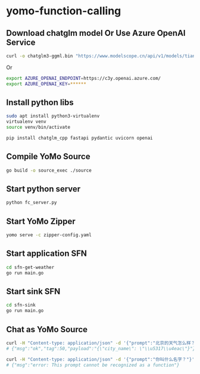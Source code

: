 # yomo-function-calling

## Download chatglm model Or Use Azure OpenAI Service

```sh
curl -o chatglm3-ggml.bin "https://www.modelscope.cn/api/v1/models/tiansz/chatglm3-6b-ggml/repo?Revision=master&FilePath=chatglm3-ggml.bin"
```

Or

```sh
export AZURE_OPENAI_ENDPOINT=https://c3y.openai.azure.com/
export AZURE_OPENAI_KEY=******
```

## Install python libs

```sh
sudo apt install python3-virtualenv
virtualenv venv
source venv/bin/activate

pip install chatglm_cpp fastapi pydantic uvicorn openai
```

## Compile YoMo Source

```sh
go build -o source_exec ./source
```

## Start python server

```sh
python fc_server.py
```

## Start YoMo Zipper

```sh
yomo serve -c zipper-config.yaml
```

## Start application SFN

```sh
cd sfn-get-weather
go run main.go
```

## Start sink SFN

```sh
cd sfn-sink
go run main.go
```

## Chat as YoMo Source

```sh
curl -H "Content-type: application/json" -d '{"prompt":"北京的天气怎么样？"}' http://localhost:2880
# {"msg":"ok","tag":50,"payload":"{\"city_name\": \"\\u5317\\u4eac\"}"}

curl -H "Content-type: application/json" -d '{"prompt":"你叫什么名字？"}' http://localhost:2880
# {"msg":"error: This prompt cannot be recognized as a function"}
```
